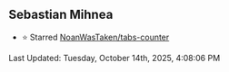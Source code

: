 <h2>Sebastian Mihnea</h2>

<!--RECENT_ACTIVITY:start-->
- ⭐ Starred [NoanWasTaken/tabs-counter](https://github.com/NoanWasTaken/tabs-counter)<br>
<!--RECENT_ACTIVITY:end-->
<!--RECENT_ACTIVITY:last_update-->
Last Updated: Tuesday, October 14th, 2025, 4:08:06 PM
<!--RECENT_ACTIVITY:last_update_end-->

<!---LOL-STATS-START-HERE--->
<!---LOL-STATS-END-HERE--->
